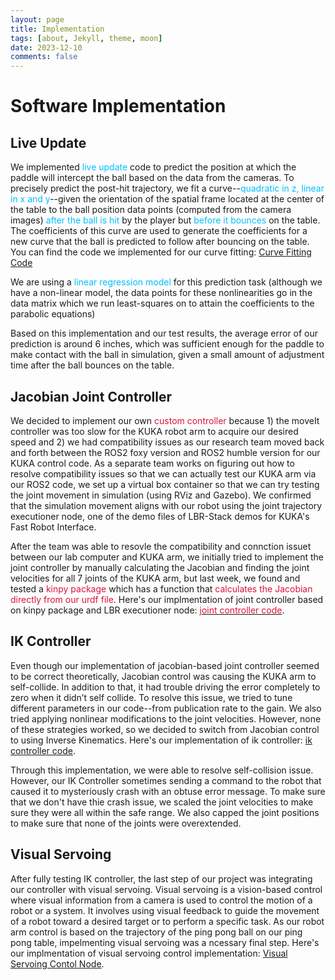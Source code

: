 ```yaml
---
layout: page
title: Implementation
tags: [about, Jekyll, theme, moon]
date: 2023-12-10
comments: false
---
```


# Software Implementation

## Live Update
We implemented <span style="color:deepskyblue">live update</span> code to predict the position at which the paddle will intercept the ball based on the data from the cameras. To precisely predict the post-hit trajectory, we fit a curve--<span style="color:deepskyblue">quadratic in z, linear in x and y</span>--given the orientation of the spatial frame located at the center of the table to the ball position data points (computed from the camera images) <span style="color:deepskyblue">after the ball is hit</span> by the player but <span style="color:deepskyblue">before it bounces</span> on the table. The coefficients of this curve are used to generate the coefficients for a new curve that the ball is predicted to follow after bouncing on the table. You can find the code we implemented for our curve fitting: [Curve Fitting Code](../curve_fitting)

We are using a <span style="color:deepskyblue">linear regression model</span> for this prediction task (although we have a non-linear model, the data points for these nonlinearities go in the data matrix which we run least-squares on to attain the coefficients to the parabolic equations) 

Based on this implementation and our test results, the average error of our prediction is around 6 inches, which was sufficient enough for the paddle to make contact with the ball in simulation, given a small amount of adjustment time after the ball bounces on the table.

## Jacobian Joint Controller
We decided to implement our own <span style="color:crimson">custom controller</span> because 1) the moveIt controller was too slow for the KUKA robot arm to acquire our desired speed and 2) we had compatibility issues as our research team moved back and forth between the ROS2 foxy version and ROS2 humble version for our KUKA control code. As a separate team works on figuring out how to resolve compatibility issues so that we can actually test our KUKA arm via our ROS2 code, we set up a virtual box container so that we can try testing the joint movement in simulation (using RViz and Gazebo). We confirmed that the simulation movement aligns with our robot using the joint trajectory executioner node, one of the demo files of LBR-Stack demos for KUKA's Fast Robot Interface. 

After the team was able to resovle the compatibility and connction issuet between our lab computer and KUKA arm, we initially tried to implement the joint controller by manually calculating the Jacobian and finding the joint velocities for all 7 joints of the KUKA arm, but last week, we found and tested a  <span style="color:crimson">kinpy package</span> which has a function that <span style='color:crimson'>calculates the Jacobian directly from our urdf file</span>. Here's our implmentation of joint controller based on kinpy package and LBR executioner node: [<span style="color:crimson">joint controller code</span>](../Joint_Controller).

## IK Controller
Even though our implementation of jacobian-based joint controller seemed to be correct theoretically, Jacobian control was causing the KUKA arm to self-collide. In addition to that, it had trouble driving the error completely to zero when it didn’t self collide. To resolve this issue, we tried to tune different parameters in our code--from publication rate to the gain. We also tried applying nonlinear modifications to the joint velocities. However, none of these strategies worked, so we decided to switch from Jacobian control to using Inverse Kinematics. Here's our implementation of ik controller: [ik controller code](../IK_controller).

Through this implementation, we were able to resolve self-collision issue. However, our IK Controller sometimes sending a command to the robot that caused it to mysteriously crash with an obtuse error message. To make sure that we don't have thie crash issue, we scaled the joint velocities to make sure they were all within the safe range. We also capped the joint positions to make sure that none of the joints were overextended.

## Visual Servoing
After fully testing IK controller, the last step of our project was integrating our controller with visual servoing. Visual servoing is a vision-based control where visual information from a camera is used to control the motion of a robot or a system. It involves using visual feedback to guide the movement of a robot toward a desired target or to perform a specific task. As our robot arm control is based on the trajectory of the ping pong ball on our ping pong table, impelmenting visual servoing was a ncessary final step. Here's our implmentation of visual servoing control implementation: [Visual Servoing Contol Node](../Visual_servo_node).

